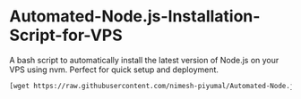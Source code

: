 # Automated-Node.js-Installation-Script-for-VPS
A bash script to automatically install the latest version of Node.js on your VPS using nvm. Perfect for quick setup and deployment.

```bash
[wget https://raw.githubusercontent.com/nimesh-piyumal/Automated-Node.js-Installation-Script-for-VPS/refs/heads/main/install.sh](https://raw.githubusercontent.com/nimesh-piyumal/Automated-Node.js-Installation-Script-for-VPS/refs/heads/main/install.sh)
```
